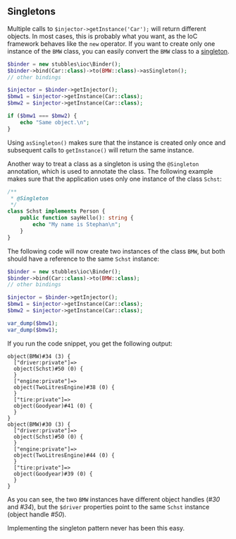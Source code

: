 Singletons
----------

Multiple calls to `$injector->getInstance('Car');` will return different
objects. In most cases, this is probably what you want, as the IoC framework
behaves like the `new` operator. If you want to create only one instance of the
`BMW` class, you can easily convert the `BMW` class to a [singleton](http://en.wikipedia.org/wiki/Singleton_pattern).

```php
$binder = new stubbles\ioc\Binder();
$binder->bind(Car::class)->to(BMW::class)->asSingleton();
// other bindings

$injector = $binder->getInjector();
$bmw1 = $injector->getInstance(Car::class);
$bmw2 = $injector->getInstance(Car::class);

if ($bmw1 === $bmw2) {
    echo "Same object.\n";
}
```

Using `asSingleton()` makes sure that the instance is created only once and
subsequent calls to `getInstance()` will return the same instance.

Another way to treat a class as a singleton is using the `@Singleton`
annotation, which is used to annotate the class. The following example makes
sure that the application uses only one instance of the class `Schst`:

```php
/**
 * @Singleton
 */
class Schst implements Person {
    public function sayHello(): string {
        echo "My name is Stephan\n";
    }
}
```

The following code will now create two instances of the class `BMW`, but both
should have a reference to the same `Schst` instance:

```php
$binder = new stubbles\ioc\Binder();
$binder->bind(Car::class)->to(BMW::class);
// other bindings

$injector = $binder->getInjector();
$bmw1 = $injector->getInstance(Car::class);
$bmw2 = $injector->getInstance(Car::class);

var_dump($bmw1);
var_dump($bmw1);
```

If you run the code snippet, you get the following output:
```
object(BMW)#34 (3) {
  ["driver:private"]=>
  object(Schst)#50 (0) {
  }
  ["engine:private"]=>
  object(TwoLitresEngine)#38 (0) {
  }
  ["tire:private"]=>
  object(Goodyear)#41 (0) {
  }
}
object(BMW)#30 (3) {
  ["driver:private"]=>
  object(Schst)#50 (0) {
  }
  ["engine:private"]=>
  object(TwoLitresEngine)#44 (0) {
  }
  ["tire:private"]=>
  object(Goodyear)#39 (0) {
  }
}
```

As you can see, the two `BMW` instances have different object handles (_#30_
and _#34_), but the `$driver` properties point to the same `Schst` instance
(object handle _#50_).

Implementing the singleton pattern never has been this easy.

